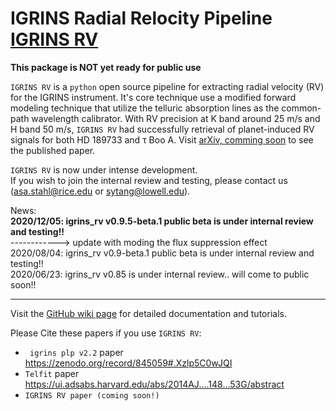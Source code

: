 # IGRINS Radial Relocity Pipeline [IGRINS RV](https://github.com/shihyuntang/igrins_rv)

**This package is NOT yet ready for public use**

``IGRINS RV`` is a ``python`` open source pipeline for extracting radial velocity (RV) for the IGRINS instrument. It's core technique use a modified forward modeling technique that utilize the telluric absorption lines as the common-path wavelength calibrator. With RV precision at K band around 25 m/s and H band 50 m/s, ``IGRINS RV`` had successfully retrieval of planet-induced RV signals for both HD 189733 and &tau; Boo A. Visit [arXiv, comming soon]() to see the published paper.

``IGRINS RV`` is now under intense development. \
If you wish to join the internal review and testing, please contact us (asa.stahl@rice.edu or sytang@lowell.edu).

News:\
**2020/12/05: igrins_rv v0.9.5-beta.1 public beta is under internal review and testing!!**\
------------>  update with moding the flux suppression effect\
2020/08/04: igrins_rv v0.9-beta.1 public beta is under internal review and testing!!\
2020/06/23: igrins_rv v0.85 is under internal review.. will come to public soon!!

***
Visit the [GitHub wiki page](https://github.com/shihyuntang/igrins_rv/wiki) for detailed documentation and tutorials.

Please Cite these papers if you use ``IGRINS RV``:
* `` igrins plp v2.2`` paper https://zenodo.org/record/845059#.Xzlp5C0wJQI
* ``Telfit`` paper https://ui.adsabs.harvard.edu/abs/2014AJ....148...53G/abstract
* ``IGRINS RV paper (coming soon!)``
